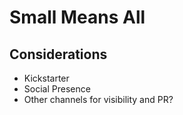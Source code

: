 # Small Means All

## Considerations

- Kickstarter
- Social Presence
- Other channels for visibility and PR?
